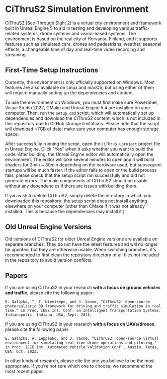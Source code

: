 # CiThruS2 Simulation Environment

CiThruS2 (See-Through Sight 2) is a virtual city environment and framework built in Unreal Engine 5 to aid in testing and developing various traffic-related systems, drone systems and vision-based systems. The environment is based on the real city of Hervanta, Finland, and it supports features such as simulated cars, drones and pedestrians, weather, seasonal effects, a changeable time of day and real-time video recording and streaming.

## First-Time Setup Instructions

Currently, the environment is only officially supported on Windows. Most features are also available on Linux and macOS, but using either of them will require manually setting up the dependencies and content.

To use the environment on Windows, you must first make sure PowerShell, Visual Studio 2022, CMake and Unreal Engine 5.4 are installed on your computer. Then, run the `setup.cmd` script, which will automatically set up dependencies and download the CiThruS2 content, which is not included in this repository due to GitHub storage limitations. Please note that the script will download ~7GB of data: make sure your computer has enough storage space.

After successfully running the script, open the `CiThruS.uproject` project file in Unreal Engine. Click "Yes" when it asks whether you want to build the code. After building, the Unreal Engine editor will automatically open the environment. The editor will take several minutes to open and it will build shaders for 2min ~ 30min depending on the hardware used, but subsequent startups will be much faster. If the editor fails to open or the build process fails, please check that the setup script ran successfully and did not generate errors. The main components of CiThruS2 should be usable without any dependencies if there are issues with building them.

If you wish to delete CiThruS2, simply delete the directory in which you downloaded this repository: the setup script does not install anything elsewhere on your computer (other than CMake if it was not already installed. This is because the dependencies may install it.)

## Old Unreal Engine Versions

Old versions of CiThruS2 for older Unreal Engine versions are available on separate branches. They do not have the latest features and will no longer be updated, but they are otherwise usable. When switching branches, it's recommended to first clean the repository directory of all files not included in the repository to avoid version conflicts. 

## Papers

If you are using CiThruS2 in your research **with a focus on ground vehicles and traffic**, please cite the following paper: 

`E. Gałązka, T. T. Niemirepo, and J. Vanne, “CiThruS2: Open-source photorealistic 3D framework for driving and traffic simulation in real time,” in Proc. IEEE Int. Conf. on Intelligent Transportation Systems, Indianapolis, Indiana, USA, Sept. 2021. `

If you are using CiThruS2 in your research **with a focus on UAVs/drones**, please cite the following paper: 

`E. Gałązka, A. Leppäaho, and J. Vanne, “CiThruS2: open-source virtual environment for simulating real-time drone operations and piloting,” in Proc. IEEE Int. Automated Vehicle Validation Conf., Austin, Texas, USA, Oct. 2023. `

In other kinds of research, please cite the one you believe to be the most appropriate. If you're not sure which one to choose, we recommend the most recent paper.
